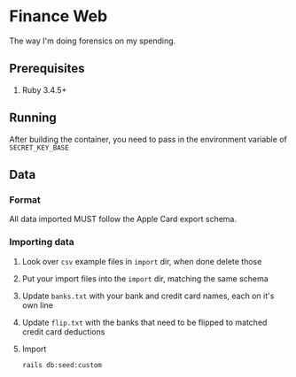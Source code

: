 # Finance Web

The way I'm doing forensics on my spending.

## Prerequisites

1. Ruby 3.4.5+

## Running

After building the container, you need to pass in the environment variable of `SECRET_KEY_BASE`

## Data

### Format

All data imported MUST follow the Apple Card export schema.

### Importing data

1. Look over `csv` example files in `import` dir, when done delete those

2. Put your import files into the `import` dir, matching the same schema

3. Update `banks.txt` with your bank and credit card names, each on it's own line

4. Update `flip.txt` with the banks that need to be flipped to matched credit card deductions

5. Import

    ```shell
    rails db:seed:custom
    ```
